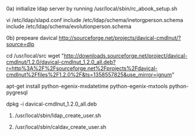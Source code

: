0a) initialize ldap server by running
/usr/local/sbin/rc_abook_setup.sh

vi /etc/ldap/slapd.conf
include         /etc/ldap/schema/inetorgperson.schema
include         /etc/ldap/schema/evolutionperson.schema

0b) prepeare davical
http://sourceforge.net/projects/davical-cmdlnut/?source=dlp

cd /usr/local/src
wget "http://downloads.sourceforge.net/project/davical-cmdlnut/1.2.0/davical-cmdlnut_1.2.0_all.deb?r=http%3A%2F%2Fsourceforge.net%2Fprojects%2Fdavical-cmdlnut%2Ffiles%2F1.2.0%2F&ts=1358557825&use_mirror=ignum"

apt-get install python-egenix-mxdatetime python-egenix-mxtools python-pygresql

dpkg -i davical-cmdlnut_1.2.0_all.deb


1) /usr/local/sbin/ldap_create_user.sh

2) /usr/local/sbin/caldav_create_user.sh 
